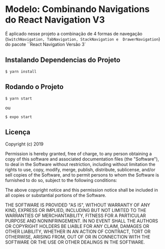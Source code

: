 
# Modelo: Combinando Navigations do React Navigation V3

É aplicado nesse projeto a combinação de 4 formas de navegação (``SwitchNavigation, TabNavigation, StackNavigation e 
DrawerNavigation``) do pacote ``React Navigation Versão 3`

## Instalando Dependencias do Projeto
``` 
$ yarn install
``` 

## Rodando o Projeto
``` 
$ yarn start
``` 

ou 

```
$ expo start
```

## Licença

 Copyright (c) 2019 <copyright holders>

 Permission is hereby granted, free of charge, to any person obtaining a copy
 of this software and associated documentation files (the "Software"), to deal
 in the Software without restriction, including without limitation the rights
 to use, copy, modify, merge, publish, distribute, sublicense, and/or sell
 copies of the Software, and to permit persons to whom the Software is
 furnished to do so, subject to the following conditions:

 The above copyright notice and this permission notice shall be included in
 all copies or substantial portions of the Software.

 THE SOFTWARE IS PROVIDED "AS IS", WITHOUT WARRANTY OF ANY KIND, EXPRESS OR
 IMPLIED, INCLUDING BUT NOT LIMITED TO THE WARRANTIES OF MERCHANTABILITY,
 FITNESS FOR A PARTICULAR PURPOSE AND NONINFRINGEMENT. IN NO EVENT SHALL THE
 AUTHORS OR COPYRIGHT HOLDERS BE LIABLE FOR ANY CLAIM, DAMAGES OR OTHER
 LIABILITY, WHETHER IN AN ACTION OF CONTRACT, TORT OR OTHERWISE, ARISING FROM,
 OUT OF OR IN CONNECTION WITH THE SOFTWARE OR THE USE OR OTHER DEALINGS IN
 THE SOFTWARE.
